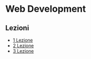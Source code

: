 # Web Development

## Lezioni

- [1 Lezione](Lezioni/1_Lezione/Readme.md)
- [2 Lezione](Lezioni/2_Lezione/Readme.md)
- [3 Lezione](Lezioni/3_Lezione/Readme.md)